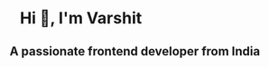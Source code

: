 #  &nbsp;&nbsp;&nbsp;&nbsp;&nbsp;&nbsp;&nbsp;&nbsp;&nbsp;&nbsp; Hi 👋, I'm Varshit 
                                    
##  &nbsp;&nbsp;&nbsp;&nbsp;&nbsp;&nbsp;&nbsp;&nbsp;&nbsp;&nbsp; A passionate frontend developer from India    




                                                           

<!--
**Divar71/Divar71** is a ✨ _special_ ✨ repository because its `README.md` (this file) appears on your GitHub profile.

Here are some ideas to get you started:

- 🔭 I’m currently working on ...
- 🌱 I’m currently learning ...
- 👯 I’m looking to collaborate on ...
- 🤔 I’m looking for help with ...
- 💬 Ask me about ...
- 📫 How to reach me: ...
- 😄 Pronouns: ...
- ⚡ Fun fact: ...
-->
